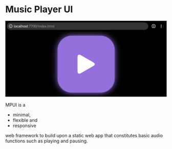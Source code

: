 # Music Player UI
![](Display.png)

MPUI is a 
- minimal, 
- flexible and 
- responsive

web framework to build upon a static web app that constitutes basic audio functions such as playing and pausing.